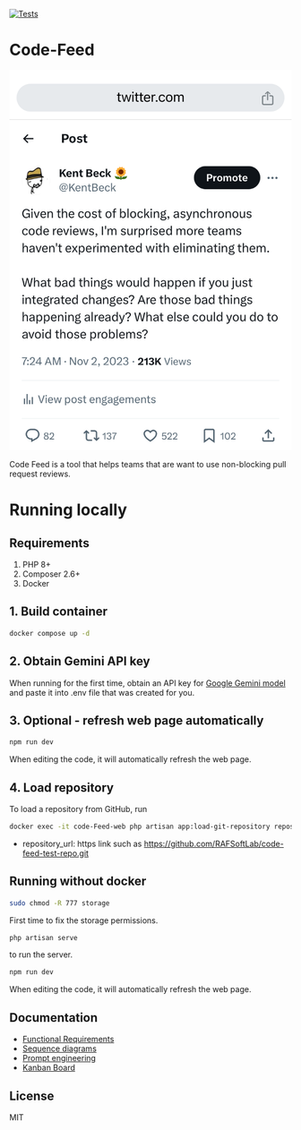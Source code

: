 [![Tests](https://github.com/RAFSoftLab/code-feed/actions/workflows/ci.yml/badge.svg)](https://github.com/RAFSoftLab/code-feed/actions/workflows/ci.yml)
# Code-Feed
![Feed Idea](docs/feed-idea.png)

Code Feed is a tool that helps teams that are want to use non-blocking pull request reviews.


# Running locally
## Requirements
1. PHP 8+
2. Composer 2.6+
3. Docker
## 1. Build container
```bash
docker compose up -d
```
## 2. Obtain Gemini API key
When running for the first time, obtain an API key for [Google Gemini model](https://support.gemini.com/hc/en-us/articles/360031080191-How-do-I-create-an-API-key) and paste it into .env file that was created for you.
## 3. Optional - refresh web page automatically
```bash
npm run dev
```
When editing the code, it will automatically refresh the web page.
## 4. Load repository
To load a repository from GitHub, run 
```bash
docker exec -it code-Feed-web php artisan app:load-git-repository repository_url
```
 - repository_url: https link such as https://github.com/RAFSoftLab/code-feed-test-repo.git
## Running without docker
```bash
sudo chmod -R 777 storage
```
First time to fix the storage permissions.
```bash
php artisan serve
```
to run the server.
```bash
npm run dev
```
When editing the code, it will automatically refresh the web page.
## Documentation
 - [Functional Requirements](docs/functional-requirements.md)
 - [Sequence diagrams](docs/sequence-diagrams.md)
 - [Prompt engineering](docs/prompt-engineering.md)
 - [Kanban Board](https://github.com/orgs/RAFSoftLab/projects/5)

## License
MIT

